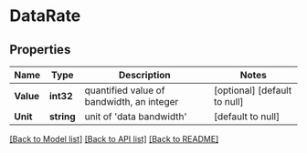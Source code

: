 # DataRate

## Properties
Name | Type | Description | Notes
------------ | ------------- | ------------- | -------------
**Value** | **int32** | quantified value of bandwidth, an integer  | [optional] [default to null]
**Unit** | **string** | unit of &#x27;data bandwidth&#x27;  | [default to null]

[[Back to Model list]](../README.md#documentation-for-models) [[Back to API list]](../README.md#documentation-for-api-endpoints) [[Back to README]](../README.md)


